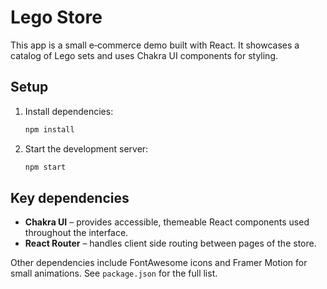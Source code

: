 # Lego Store

This app is a small e‑commerce demo built with React. It showcases a catalog of Lego sets and uses Chakra UI components for styling.

## Setup

1. Install dependencies:
   ```bash
   npm install
   ```
2. Start the development server:
   ```bash
   npm start
   ```

## Key dependencies

- **Chakra UI** – provides accessible, themeable React components used throughout the interface.
- **React Router** – handles client side routing between pages of the store.

Other dependencies include FontAwesome icons and Framer Motion for small animations. See `package.json` for the full list.
